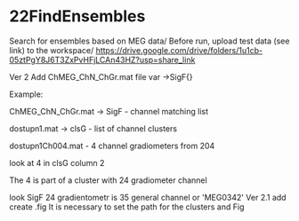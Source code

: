 # 22FindEnsembles
Search for ensembles based on MEG data/
Before run, upload test data (see link) to the workspace/
https://drive.google.com/drive/folders/1u1cb-05ztPgY8J6T3ZxPvHFjLCAn43HZ?usp=share_link

Ver 2 Add ChMEG_ChN_ChGr.mat file var ->SigF{}

Example:

ChMEG_ChN_ChGr.mat -> SigF - channel matching list

dostupn1.mat -> clsG - list of channel clusters

dostupn1Ch004.mat - 4 channel gradiometers from 204

look at 4 in clsG column 2

The 4 is part of a cluster with 24 gradiometer channel

look SigF 24 gradientometr is 35 general channel or 'MEG0342'
Ver 2.1 add create .fig It is necessary to set the path for the clusters and Fig
